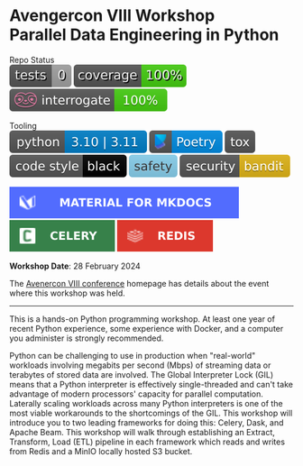 # Avengercon VIII Workshop <br> Parallel Data Engineering in Python

Repo Status </br>
![Tests](badges/tests.svg)
![Coverage](badges/coverage.svg)
![Interrogate](badges/interrogate_badge.svg)
<!---
Update the CI status to your repo's project name!
https://docs.github.com/en/actions/monitoring-and-troubleshooting-workflows/adding-a-workflow-status-badge
https://docs.gitlab.com/ee/user/project/badges.html#view-the-url-of-pipeline-badges
-->

Tooling </br>
![Python](badges/pyversions.svg)
[![Poetry](badges/poetry.svg)](https://python-poetry.org/)
[![Tox](badges/tox.svg)](https://tox.wiki/)
[![Black](badges/black.svg)](https://black.readthedocs.io/en/stable/)
[![Safety](badges/safety.svg)](https://github.com/pyupio/safety)
[![Bandit](badges/bandit.svg)](https://github.com/PyCQA/bandit)

[![mkdocs-material](badges/mkdocs-material.svg)](https://squidfunk.github.io/mkdocs-material/)
[![Celery](badges/celery.svg)](https://docs.celeryq.dev/en/stable/getting-started/introduction.html)
[![Redis Stack](badges/redis.svg)](https://redis.io/docs/about/about-stack/)

**Workshop Date**: 28 February 2024

The [Avenercon VIII conference](https://avengercon.com/) 
homepage has details about the event where this workshop was held.

---
This is a hands-on Python programming workshop. At least one year of recent Python 
experience, some experience with Docker, and a computer you administer is strongly 
recommended.

Python can be challenging to use in production when "real-world" workloads involving 
megabits per second (Mbps) of streaming data or terabytes of stored data are involved. 
The Global Interpreter Lock (GIL) means that a Python interpreter is effectively 
single-threaded and can't take advantage of modern processors' capacity for parallel 
computation. Laterally scaling workloads across many Python interpreters is one of the 
most viable workarounds to the shortcomings of the GIL. This workshop will introduce you
to two leading frameworks for doing this: Celery, Dask, and Apache Beam. 
This workshop will walk through establishing an Extract, Transform, Load (ETL) pipeline 
in each framework which reads and writes from Redis and a MinIO locally hosted S3 
bucket.